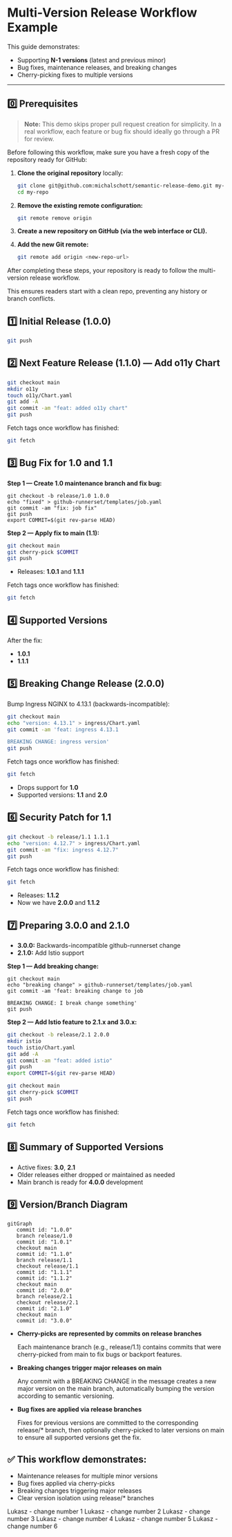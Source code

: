 # Multi-Version Release Workflow Example

This guide demonstrates:

- Supporting **N-1 versions** (latest and previous minor)
- Bug fixes, maintenance releases, and breaking changes
- Cherry-picking fixes to multiple versions

---

## 0️⃣ Prerequisites

> **Note:** This demo skips proper pull request creation for simplicity. In a real workflow, each feature or bug fix should ideally go through a PR for review.

Before following this workflow, make sure you have a fresh copy of the repository ready for GitHub:

1. **Clone the original repository** locally:

   ```bash
   git clone git@github.com:michalschott/semantic-release-demo.git my-repo
   cd my-repo

2. **Remove the existing remote configuration:**
   ```bash
   git remote remove origin
   ```

3. **Create a new repository on GitHub (via the web interface or CLI).**

4. **Add the new Git remote:**

   ```bash
   git remote add origin <new-repo-url>
   ```

After completing these steps, your repository is ready to follow the multi-version release workflow.

This ensures readers start with a clean repo, preventing any history or branch conflicts.

## 1️⃣ Initial Release (1.0.0)

```bash
git push
```

## 2️⃣ Next Feature Release (1.1.0) — Add o11y Chart

```bash
git checkout main
mkdir o11y
touch o11y/Chart.yaml
git add -A
git commit -am "feat: added o11y chart"
git push
```

Fetch tags once workflow has finished:

```bash
git fetch
```

## 3️⃣ Bug Fix for 1.0 and 1.1

**Step 1 — Create 1.0 maintenance branch and fix bug:**

```
git checkout -b release/1.0 1.0.0
echo "fixed" > github-runnerset/templates/job.yaml
git commit -am "fix: job fix"
git push
export COMMIT=$(git rev-parse HEAD)
```

**Step 2 — Apply fix to main (1.1):**

```bash
git checkout main
git cherry-pick $COMMIT
git push
```

* Releases: **1.0.1** and **1.1.1**

Fetch tags once workflow has finished:

```bash
git fetch
```

## 4️⃣ Supported Versions

After the fix:
* **1.0.1**
* **1.1.1**

## 5️⃣ Breaking Change Release (2.0.0)

Bump Ingress NGINX to 4.13.1 (backwards-incompatible):

```bash
git checkout main
echo "version: 4.13.1" > ingress/Chart.yaml
git commit -am 'feat: ingress 4.13.1

BREAKING CHANGE: ingress version'
git push
```

Fetch tags once workflow has finished:

```bash
git fetch
```

* Drops support for **1.0**
* Supported versions: **1.1** and **2.0**

## 6️⃣ Security Patch for 1.1

```bash
git checkout -b release/1.1 1.1.1
echo "version: 4.12.7" > ingress/Chart.yaml
git commit -am "fix: ingress 4.12.7"
git push
```

Fetch tags once workflow has finished:

```bash
git fetch
```

* Releases: **1.1.2**
* Now we have **2.0.0** and **1.1.2**

## 7️⃣ Preparing 3.0.0 and 2.1.0

* **3.0.0:** Backwards-incompatible github-runnerset change
* **2.1.0:** Add Istio support

**Step 1 — Add breaking change:**

```
git checkout main
echo "breaking change" > github-runnerset/templates/job.yaml
git commit -am 'feat: breaking change to job

BREAKING CHANGE: I break change something'
git push
```

**Step 2 — Add Istio feature to 2.1.x and 3.0.x:**
```bash
git checkout -b release/2.1 2.0.0
mkdir istio
touch istio/Chart.yaml
git add -A
git commit -am "feat: added istio"
git push
export COMMIT=$(git rev-parse HEAD)
```

```bash
git checkout main
git cherry-pick $COMMIT
git push
```

Fetch tags once workflow has finished:

```bash
git fetch
```

## 8️⃣ Summary of Supported Versions
* Active fixes: **3.0**, **2.1**
* Older releases either dropped or maintained as needed
* Main branch is ready for **4.0.0** development

## 9️⃣ Version/Branch Diagram

```mermaid
gitGraph
   commit id: "1.0.0"
   branch release/1.0
   commit id: "1.0.1"
   checkout main
   commit id: "1.1.0"
   branch release/1.1
   checkout release/1.1
   commit id: "1.1.1"
   commit id: "1.1.2"
   checkout main
   commit id: "2.0.0"
   branch release/2.1
   checkout release/2.1
   commit id: "2.1.0"
   checkout main
   commit id: "3.0.0"
```

* **Cherry-picks are represented by commits on release branches**

  Each maintenance branch (e.g., release/1.1) contains commits that were cherry-picked from main to fix bugs or backport features.

* **Breaking changes trigger major releases on main**

  Any commit with a BREAKING CHANGE in the message creates a new major version on the main branch, automatically bumping the version according to semantic versioning.

* **Bug fixes are applied via release branches**

  Fixes for previous versions are committed to the corresponding release/* branch, then optionally cherry-picked to later versions on main to ensure all supported versions get the fix.

## ✅ This workflow demonstrates:

* Maintenance releases for multiple minor versions
* Bug fixes applied via cherry-picks
* Breaking changes triggering major releases
* Clear version isolation using release/* branches


Lukasz - change number 1
Lukasz - change number 2
Lukasz - change number 3
Lukasz - change number 4
Lukasz - change number 5
Lukasz - change number 6